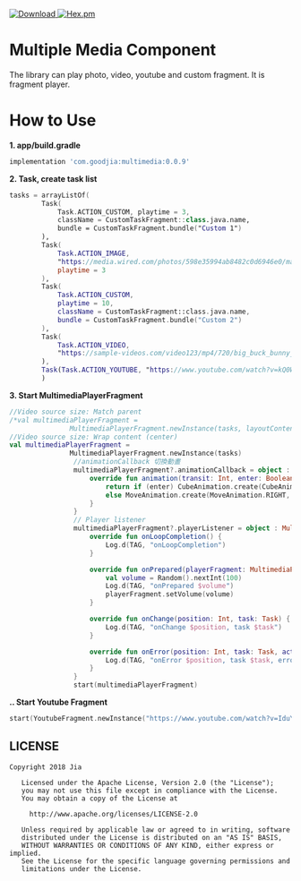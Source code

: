 [![Download](https://api.bintray.com/packages/jialian/goodJia/multimedia/images/download.svg) ](https://bintray.com/jialian/goodJia/multimedia/_latestVersion)
[![Hex.pm](https://img.shields.io/hexpm/l/plug.svg)](https://www.apache.org/licenses/LICENSE-2.0)

# Multiple Media Component
The library can play photo, video, youtube and custom fragment.
It is fragment player.

# How to Use

**1. app/build.gradle**
````gradle
implementation 'com.goodjia:multimedia:0.0.9'
````

**2. Task, create task list**
````kotlin
tasks = arrayListOf(
        Task(
            Task.ACTION_CUSTOM, playtime = 3,
            className = CustomTaskFragment::class.java.name,
            bundle = CustomTaskFragment.bundle("Custom 1")
        ),
        Task(
            Task.ACTION_IMAGE,
            "https://media.wired.com/photos/598e35994ab8482c0d6946e0/master/w_1164,c_limit/phonepicutres-TA.jpg",
            playtime = 3
        ),
        Task(
            Task.ACTION_CUSTOM,
            playtime = 10,
            className = CustomTaskFragment::class.java.name,
            bundle = CustomTaskFragment.bundle("Custom 2")
        ),
        Task(
            Task.ACTION_VIDEO,
            "https://sample-videos.com/video123/mp4/720/big_buck_bunny_720p_10mb.mp4"
        ),
        Task(Task.ACTION_YOUTUBE, "https://www.youtube.com/watch?v=kQ0WqJmqkLA")
        )
````

**3. Start MultimediaPlayerFragment**
````kotlin
//Video source size: Match parent 
/*val multimediaPlayerFragment = 
               MultimediaPlayerFragment.newInstance(tasks, layoutContent = ViewGroup.LayoutParams.MATCH_PARENT)*/
//Video source size: Wrap content (center)
val multimediaPlayerFragment = 
               MultimediaPlayerFragment.newInstance(tasks)
                //animationCallback 切換動畫
                multimediaPlayerFragment?.animationCallback = object : MediaFragment.AnimationCallback {
                    override fun animation(transit: Int, enter: Boolean, nextAnim: Int): Animation? {
                        return if (enter) CubeAnimation.create(CubeAnimation.RIGHT, enter, DURATION).fading(0.3f, 1.0f)
                        else MoveAnimation.create(MoveAnimation.RIGHT, enter, DURATION).fading(1.0f, 0.3f)
                    }
                }
                // Player listener
                multimediaPlayerFragment?.playerListener = object : MultimediaPlayerFragment.PlayerListener {
                    override fun onLoopCompletion() {
                        Log.d(TAG, "onLoopCompletion")
                    }

                    override fun onPrepared(playerFragment: MultimediaPlayerFragment) {
                        val volume = Random().nextInt(100)
                        Log.d(TAG, "onPrepared $volume")
                        playerFragment.setVolume(volume)
                    }

                    override fun onChange(position: Int, task: Task) {
                        Log.d(TAG, "onChange $position, task $task")
                    }

                    override fun onError(position: Int, task: Task, action: Int, message: String?) {
                        Log.d(TAG, "onError $position, task $task, error $message")
                    }
                }
                start(multimediaPlayerFragment)
````

**.. Start Youtube Fragment**
````kotlin
start(YoutubeFragment.newInstance("https://www.youtube.com/watch?v=IduYAx4ptNU"))
````

## LICENSE
````
Copyright 2018 Jia

   Licensed under the Apache License, Version 2.0 (the "License");
   you may not use this file except in compliance with the License.
   You may obtain a copy of the License at

     http://www.apache.org/licenses/LICENSE-2.0

   Unless required by applicable law or agreed to in writing, software
   distributed under the License is distributed on an "AS IS" BASIS,
   WITHOUT WARRANTIES OR CONDITIONS OF ANY KIND, either express or implied.
   See the License for the specific language governing permissions and
   limitations under the License.
````
